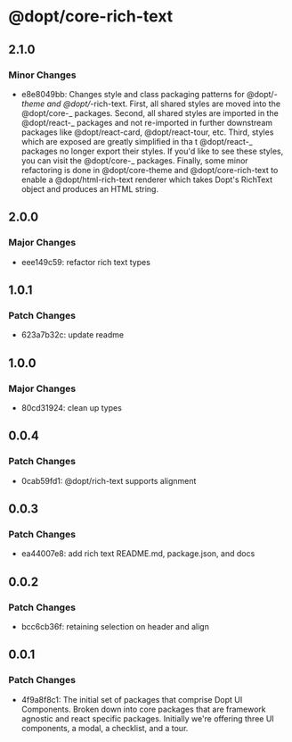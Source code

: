 # @dopt/core-rich-text

## 2.1.0

### Minor Changes

- e8e8049bb: Changes style and class packaging patterns for @dopt/_-theme and @dopt/_-rich-text. First, all shared styles are moved into the @dopt/core-_ packages. Second, all shared styles are imported in the @dopt/react-_ packages and not re-imported in further downstream packages like @dopt/react-card, @dopt/react-tour, etc. Third, styles which are exposed are greatly simplified in tha t @dopt/react-_ packages no longer export their styles. If you'd like to see these styles, you can visit the @dopt/core-_ packages. Finally, some minor refactoring is done in @dopt/core-theme and @dopt/core-rich-text to enable a @dopt/html-rich-text renderer which takes Dopt's RichText object and produces an HTML string.

## 2.0.0

### Major Changes

- eee149c59: refactor rich text types

## 1.0.1

### Patch Changes

- 623a7b32c: update readme

## 1.0.0

### Major Changes

- 80cd31924: clean up types

## 0.0.4

### Patch Changes

- 0cab59fd1: @dopt/rich-text supports alignment

## 0.0.3

### Patch Changes

- ea44007e8: add rich text README.md, package.json, and docs

## 0.0.2

### Patch Changes

- bcc6cb36f: retaining selection on header and align

## 0.0.1

### Patch Changes

- 4f9a8f8c1: The initial set of packages that comprise Dopt UI Components. Broken down into core packages that are framework agnostic and react specific packages. Initially we're offering three UI components, a modal, a checklist, and a tour.
